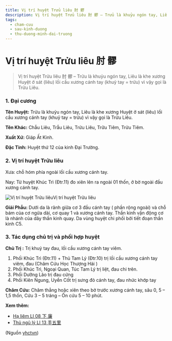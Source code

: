 ```yaml
---
title: Vị trí huyệt Trửu liêu 肘 髎
description: Vị trí huyệt Trửu liêu 肘 髎 – Trửu là khuỷu ngón tay, Liêu là khe xương Huyệt ở sát (liêu) lồi cầu xương cánh tay (khuỷ tay = trửu) vì vậy gọi là Trửu Liêu.
tags:
  - cham-cuu
  - sau-kinh-duong
  - thu-duong-minh-dai-truong
---
```


# Vị trí huyệt Trửu liêu 肘 髎 

> Vị trí huyệt Trửu liêu 肘 髎 – Trửu là khuỷu ngón tay, Liêu là khe xương Huyệt ở sát (liêu) lồi cầu xương cánh tay (khuỷ tay = trửu) vì vậy gọi là Trửu Liêu.

### **1. Đại cương**

**Tên Huyệt:** Trửu là khuỷu ngón tay, Liêu là khe xương Huyệt ở sát (liêu) lồi cầu xương cánh tay (khuỷ tay = trửu) vì vậy gọi là Trửu Liêu.

**Tên Khác:** Chẫu Liêu, Trẫu Liêu, Trửu Liêu, Trữu Tiêm, Trửu Tiêm.

**Xuất Xứ:** Giáp Ất Kinh.

**Đặc Tinh:** Huyệt thứ 12 của kinh Đại Trường.

### **2. Vị trí huyệt Trửu liêu**

Xưa: chỗ hóm phía ngoài lồi cầu xương cánh tay.

Nay: Từ huyệt Khúc Trì (Đtr.11) đo xiên lên ra ngoài 01 thốn, ở bờ ngoài đầu xương cánh tay.

![Vị trí huyệt Trửu liêu](/imgs/yhctvn/huyet-truu-lieu-300x169.jpg)Vị trí huyệt Trửu liêu

**Giải Phẫu:** Dưới da là rãnh giữa cơ 3 đầu cánh tay ( phần rộng ngoài) và chỗ bám của cơ ngửa dài, cơ quay 1 và xương cánh tay. Thần kinh vận động cơ là nhánh của dây thần kinh quay. Da vùng huyệt chi phối bởi tiết đoạn thần kinh C5.

### **3. Tác dụng chủ trị và phối hợp huyệt**

**Chủ Trị :** Trị khuỷ tay đau, lồi cầu xương cánh tay viêm.

1. Phối Khúc Trì (Đtr.11) + Thủ Tam Lý (Đtr.10) trị lồi cầu xương cánh tay viêm, đau (Châm Cứu Học Thượng Hải )
2. Phối Khúc Trì, Ngoại Quan, Túc Tam Lý trị liệt, đau chi trên.
3. Phối Dưỡng Lão trị đau cứng
4. Phối Kiên Ngung, Uyển Cốt trị sưng đỏ cánh tay, đau nhức khớp tay

**Châm Cứu:** Châm thẳng hoặc xiên theo bờ trước xương cánh tay, sâu 0, 5 – 1,5 thốn, Cứu 3 – 5 tráng – Ôn cứu 5 – 10 phút.

**Xem thêm:**

* [Hạ liêm LI 08 下 廉](/yhctvn/huyet-ha-liem-%e4%b8%8b-%e5%bb%89)
* [Thủ ngũ lý LI 13 手五里](/yhctvn/huyet-thu-ngu-ly-%e6%89%8b-%e4%ba%94-%e9%87%8c)

(Nguồn <a href="https://yhctvn.com/huyet-truu-lieu-肘-髎/" target="_blank">yhctvn</a>)
